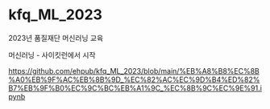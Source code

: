 # kfq_ML_2023
2023년 품질재단 머신러닝 교육

머신러닝 - 사이킷런에서 시작

https://github.com/ehpub/kfq_ML_2023/blob/main/%EB%A8%B8%EC%8B%A0%EB%9F%AC%EB%8B%9D_%EC%82%AC%EC%9D%B4%ED%82%B7%EB%9F%B0%EC%9C%BC%EB%A1%9C_%EC%8B%9C%EC%9E%91.ipynb
